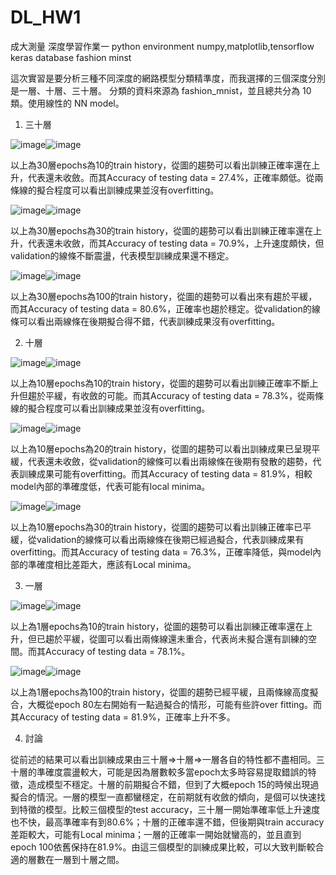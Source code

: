 # DL_HW1

成大測量 深度學習作業一
python environment numpy,matplotlib,tensorflow
keras database fashion minst

這次實習是要分析三種不同深度的網路模型分類精準度，而我選擇的三個深度分別是一層、十層、三十層。
分類的資料來源為 fashion_mnist，並且總共分為 10 類。使用線性的 NN model。
1.  三十層

![image](https://user-images.githubusercontent.com/61956056/124768977-af459600-df6b-11eb-9f3a-f9aa6410a64c.png)![image](https://user-images.githubusercontent.com/61956056/124769000-b2d91d00-df6b-11eb-9504-7740c3fa6867.png)

以上為30層epochs為10的train history，從圖的趨勢可以看出訓練正確率還在上升，代表還未收斂。而其Accuracy of testing data = 27.4%，正確率頗低。從兩條線的擬合程度可以看出訓練成果並沒有overfitting。

![image](https://user-images.githubusercontent.com/61956056/124769133-cedcbe80-df6b-11eb-970c-ab3e55836a9f.png)![image](https://user-images.githubusercontent.com/61956056/124769160-d2704580-df6b-11eb-8678-7c0b5125705f.png)

以上為30層epochs為30的train history，從圖的趨勢可以看出訓練正確率還在上升，代表還未收斂，而其Accuracy of testing data = 70.9%，上升速度頗快，但validation的線條不斷震盪，代表模型訓練成果還不穩定。

![image](https://user-images.githubusercontent.com/61956056/124769288-ee73e700-df6b-11eb-9072-0fcb94949f7a.png)![image](https://user-images.githubusercontent.com/61956056/124769305-f16ed780-df6b-11eb-98da-c4dd1e72d69d.png)

以上為30層epochs為100的train history，從圖的趨勢可以看出來有趨於平緩，而其Accuracy of testing data = 80.6%，正確率也趨於穩定。從validation的線條可以看出兩線條在後期擬合得不錯，代表訓練成果沒有overfitting。

2.  十層

![image](https://user-images.githubusercontent.com/61956056/124769384-021f4d80-df6c-11eb-979a-ef2e2148ed93.png)![image](https://user-images.githubusercontent.com/61956056/124769408-064b6b00-df6c-11eb-8846-e85239165728.png)

以上為10層epochs為10的train history，從圖的趨勢可以看出訓練正確率不斷上升但趨於平緩，有收斂的可能。而其Accuracy of testing data = 78.3%，從兩條線的擬合程度可以看出訓練成果並沒有overfitting。

![image](https://user-images.githubusercontent.com/61956056/124769465-0ea3a600-df6c-11eb-8ac0-f4a02cca0088.png)![image](https://user-images.githubusercontent.com/61956056/124769482-119e9680-df6c-11eb-99e6-19a503222bf0.png)

以上為10層epochs為20的train history，從圖的趨勢可以看出訓練成果已呈現平緩，代表還未收斂，從validation的線條可以看出兩線條在後期有發散的趨勢，代表訓練成果可能有overfitting。而其Accuracy of testing data = 81.9%，相較model內部的準確度低，代表可能有local minima。

![image](https://user-images.githubusercontent.com/61956056/124769524-1c592b80-df6c-11eb-8d6f-669782a11c7c.png)![image](https://user-images.githubusercontent.com/61956056/124769541-20854900-df6c-11eb-9bea-e4947922509d.png)

以上為10層epochs為30的train history，從圖的趨勢可以看出訓練正確率已平緩，從validation的線條可以看出兩線條在後期已經過擬合，代表訓練成果有overfitting。而其Accuracy of testing data = 76.3%，正確率降低，與model內部的準確度相比差距大，應該有Local minima。

3.  一層

![image](https://user-images.githubusercontent.com/61956056/124769664-3abf2700-df6c-11eb-94d6-00313c1eee2a.png)![image](https://user-images.githubusercontent.com/61956056/124769676-3dba1780-df6c-11eb-8fdb-46c48dc5286b.png)

以上為1層epochs為10的train history，從圖的趨勢可以看出訓練正確率還在上升，但已趨於平緩，從圖可以看出兩條線還未重合，代表尚未擬合還有訓練的空間。而其Accuracy of testing data = 78.1%。

![image](https://user-images.githubusercontent.com/61956056/124769711-46125280-df6c-11eb-8ec9-5925d120813d.png)![image](https://user-images.githubusercontent.com/61956056/124769730-4b6f9d00-df6c-11eb-88f3-1514623be8e1.png)

以上為1層epochs為100的train history，從圖的趨勢已經平緩，且兩條線高度擬合，大概從epoch 80左右開始有一點過擬合的情形，可能有些許over fitting。而其Accuracy of testing data = 81.9%，正確率上升不多。

4.  討論

從前述的結果可以看出訓練成果由三十層=>十層=>一層各自的特性都不盡相同。三十層的準確度震盪較大，可能是因為層數較多當epoch太多時容易提取錯誤的特徵，造成模型不穩定。十層的前期擬合不錯，但到了大概epoch 15的時候出現過擬合的情況。一層的模型一直都蠻穩定，在前期就有收斂的傾向，是個可以快速找到特徵的模型。比較三個模型的test accuracy，三十層一開始準確率低上升速度也不快，最高準確率有到80.6%；十層的正確率還不錯，但後期與train accuracy差距較大，可能有Local minima；一層的正確率一開始就蠻高的，並且直到epoch 100依舊保持在81.9%。由這三個模型的訓練成果比較，可以大致判斷較合適的層數在一層到十層之間。







